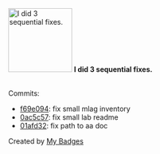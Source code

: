 <img src="https://my-badges.github.io/my-badges/fix-3.png" alt="I did 3 sequential fixes." title="I did 3 sequential fixes." width="128">
<strong>I did 3 sequential fixes.</strong>
<br><br>

Commits:

- <a href="https://github.com/ankudinov/one-click-se-demos/commit/f69e094bafc2358a5e5d981ab1d6a490a80e5e30">f69e094</a>: fix small mlag inventory
- <a href="https://github.com/ankudinov/one-click-se-demos/commit/0ac5c576b7a38e0429ae1fcefc8dca5816a130a3">0ac5c57</a>: fix small lab readme
- <a href="https://github.com/ankudinov/one-click-se-demos/commit/01afd32e52a7528d2a11ba89d8036d89e6d3fb10">01afd32</a>: fix path to aa doc


Created by <a href="https://github.com/my-badges/my-badges">My Badges</a>